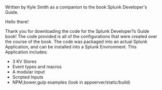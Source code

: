 Written by Kyle Smith as a companion to the book Splunk Developer's Guide.

Hello there!

 Thank you for downloading the code for the Splunk Developer?s Guide book! The code provided is all of the configurations that were created over the course of the book. The code was packaged into an actual Splunk Application, and can be installed into a Splunk Environment. This Application includes:

* 3 KV Stores
* Event types and macros
* A modular input
* Scripted Inputs
* NPM,bower,gulp examples (look in appserver/static/build)
 